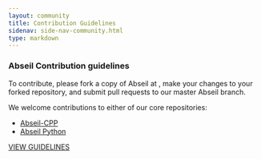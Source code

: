 ```yaml
---
layout: community
title: Contribution Guidelines
sidenav: side-nav-community.html
type: markdown
---
```


### Abseil Contribution guidelines

To contribute, please fork a copy of Abseil at , make your changes to your
forked repository, and submit pull requests to our master Abseil branch.

We welcome contributions to either of our core repositories:
* <a href="https://github.com/abseil/abseil-cpp/" target="_blank">Abseil-CPP</a>
* <a href="https://github.com/abseil/abseil-py" target="_blank">Abseil Python</a>

<a href="https://github.com/abseil/abseil-cpp/blob/master/CONTRIBUTING.md" target="_blank">VIEW GUIDELINES</a>

